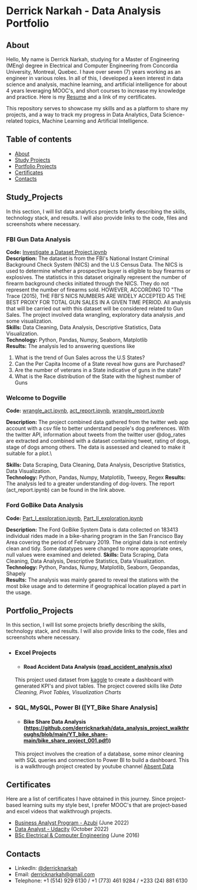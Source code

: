 # Derrick Narkah - Data Analysis Portfolio
## About
Hello, My name is Derrick Narkah, studying for a Master of Engineering (MEng) degree in Electrical and Computer Engineering from Concordia University, Montreal, Quebec. I have over seven (7) years working as an engineer in various roles. In all of this, I developed a keen interest in data science and analysis, machine learning, and artificial intelligence for about 4 years leveraging MOOC's, and short courses to increase my knowledge and practice.
Here is my [Resume](https://github.com/derricknarkah/my_data_analysis_portfolio/blob/main/Resume_Derrick%20Narkah.pdf) and a link of my certificates.

This repository serves to showcase my skills and as a platform to share my projects, and a way to track my progress in Data Analytics, Data Science-related topics, Machine Learning and Artificial Intelligence.

## Table of contents
- [About](#About)
- [Study Projects](#Study_Projects)
- [Portfolio Projects](#Portfolio_Projects)
- [Certificates](#Certificates)
- [Contacts](#Contacts)

## Study_Projects
In this section, I will list data analytics projects briefly describing the skills, technology stack, and results. I will also provide links to the code, files and screenshots where necessary.

### FBI Gun Data Analysis
**Code:** [Investigate a Dataset Project.ipynb](https://github.com/derricknarkah/FBI-Gun-Data-Project/blob/main/Investigate%20a%20Dataset%20Project.ipynb)\
**Description:** The dataset is from the FBI's National Instant Criminal Background Check System (NICS) and the U.S Census Data. The NICS is used to determine whether a prospective buyer is eligible to buy firearms or explosives. The statistics in this dataset originally represent the number of firearm background checks initiated through the NICS. They do not represent the number of firearms sold. HOWEVER, ACCORDING TO "The Trace (2015), THE FBI'S NICS NUMBERS ARE WIDELY ACCEPTED AS THE BEST PROXY FOR TOTAL GUN SALES IN A GIVEN TIME PERIOD. All analysis that will be carried out with this dataset will be considered related to Gun Sales.
The project involved data wrangling, exploratory data analysis ,and some visualization.\
**Skills:** Data Cleaning, Data Analysis, Descriptive Statistics, Data Visualization.\
**Technology:** Python, Pandas, Numpy, Seaborn, Matplotlib\
**Results:** The analysis led to answering questions like
1.  What is the trend of Gun Sales across the U.S States?
2.  Can the Per Capita Income of a State reveal how guns are Purchased?
3.  Are the number of veterans in a State indicative of guns in the state?
4.  What is the Race distribution of the State with the highest number of Guns


### Welcome to Dogville
**Code:** [wrangle_act.ipynb](https://github.com/derricknarkah/Welcome-to-DogVille/blob/main/wrangle_act.ipynb), [act_report.ipynb](https://github.com/derricknarkah/Welcome-to-DogVille/blob/main/act_report.ipynb), [wrangle_report.ipynb](https://github.com/derricknarkah/Welcome-to-DogVille/blob/main/act_report.ipynb)

**Description:** 
The project combined data gathered from the twitter web app account with a csv file to better understand people's dog preferences.
With the twitter API, information about tweets from the twitter user @dog_rates are extracted and combined with a dataset containing tweet, rating of dogs, stage of dogs among others. The data is assessed and cleaned to make it suitable for a plot.\

**Skills:** Data Scraping, Data Cleaning,  Data Analysis, Descriptive Statistics, Data Visualization.\
**Technology:** Python, Pandas, Numpy, Matplotlib, Tweepy, Regex
**Results:** The analysis led to a greater understanding of dog-lovers. The report (act_report.ipynb) can be found in the link above.


### Ford GoBike Data Analysis
**Code:** [Part_I_exploration.ipynb](https://github.com/derricknarkah/Ford-GoBike-System-Data-Analysis/blob/main/Part_I_exploration.ipynb), [Part_II_exploration.ipynb](https://github.com/derricknarkah/Ford-GoBike-System-Data-Analysis/blob/main/Part_II_slide_deck.ipynb)

**Description:** The Ford GoBike System Data is data collected on 183413 individual rides made in a bike-sharing program in the San Francisco Bay Area covering the period of February 2019. The original data is not entirely clean and tidy. Some datatypes were changed to more appropriate ones, null values were examined and deleted. 
**Skills:** Data Scraping, Data Cleaning,  Data Analysis, Descriptive Statistics, Data Visualization.\
**Technology:** Python, Pandas, Numpy, Matplotlib, Seaborn, Geopandas, Shapely \
**Results:** The analysis was mainly geared to reveal the stations with the most bike usage and to determine if geographical location played a part in the usage. 

## Portfolio_Projects
In this section, I will list some projects briefly describing the skills, technology stack, and results. I will also provide links to the code, files and screenshots where necessary.

- ### Excel Projects
	- #### Road Accident Data Analysis ([road_accident_analysis.xlsx](https://github.com/derricknarkah/data_analysis_project_walkthroughs/blob/main/road_accident_data_analysis.xlsx))
	This project used dataset from [kaggle](https://www.kaggle.com/datasets/juhibhojani/road-accidents-data-2022) to create a dashboard with generated KPI's and pivot tables. The project covered skills like *Data Cleaning, Pivot Tables, Visualization Charts*
- ### SQL, MySQL, Power BI ([YT_Bike Share Analysis]
	- #### Bike Share Data Analysis (https://github.com/derricknarkah/data_analysis_project_walkthroughs/blob/main/YT_bike_share-main/bike_share_project_001.pdf))
	This project involves the creation of a database, some minor cleaning with SQL queries and connection to Power BI to build a dashboard. This is a walkthrough project created by youtube channel [Absent Data](https://www.youtube.com/watch?v=jdGJWloo-OU)



## Certificates

Here are a list of certificates I have obtained in this journey. Since project-based learning suits my style best, I prefer MOOC's that are project-based and excel videos that walkthrough projects.
- [Business Analyst Program - Azubi](https://drive.google.com/drive/u/0/folders/1x-yqYKlqESEJOgxAlQVGCVSj7IoXCkph) (June 2022)
- [Data Analyst - Udacity](https://drive.google.com/drive/u/0/folders/1x-yqYKlqESEJOgxAlQVGCVSj7IoXCkph) (October 2022)
- [BSc Electrical & Computer Engineering](https://drive.google.com/drive/u/0/folders/1x-yqYKlqESEJOgxAlQVGCVSj7IoXCkph) (June 2016)

## Contacts
- LinkedIn: [@derricknarkah](https://www.linkedin.com/in/derricknarkah)
- Email: derricknarkah@gmail.com
- Telephone: +1 (514) 929 6130 / +1 (773) 461 9284 / +233 (24) 881 6130
